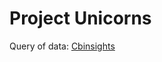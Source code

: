 # Project Unicorns
Query of data: [Cbinsights](https://www.cbinsights.com/research-unicorn-companies)
